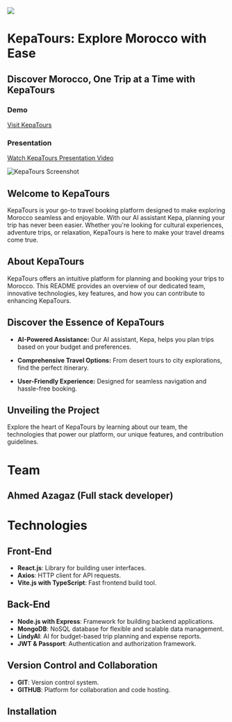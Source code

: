 <img src="kepatours-img.jpg" border="0">

# KepaTours: Explore Morocco with Ease

## Discover Morocco, One Trip at a Time with KepaTours

### Demo

[Visit KepaTours](http://kepatours.example.com/)

### Presentation

[Watch KepaTours Presentation Video](https://www.youtube.com/watch?v=example)

![KepaTours Screenshot](https://example.com/kepatours-screenshot.png)

## Welcome to KepaTours

KepaTours is your go-to travel booking platform designed to make exploring Morocco seamless and enjoyable. With our AI assistant Kepa, planning your trip has never been easier. Whether you're looking for cultural experiences, adventure trips, or relaxation, KepaTours is here to make your travel dreams come true.

## About KepaTours

KepaTours offers an intuitive platform for planning and booking your trips to Morocco. This README provides an overview of our dedicated team, innovative technologies, key features, and how you can contribute to enhancing KepaTours.

## Discover the Essence of KepaTours

- **AI-Powered Assistance:** Our AI assistant, Kepa, helps you plan trips based on your budget and preferences.

- **Comprehensive Travel Options:** From desert tours to city explorations, find the perfect itinerary.

- **User-Friendly Experience:** Designed for seamless navigation and hassle-free booking.

## Unveiling the Project

Explore the heart of KepaTours by learning about our team, the technologies that power our platform, our unique features, and contribution guidelines.

# Team 

## Ahmed Azagaz (Full stack developer)

# Technologies

## Front-End

- **React.js**: Library for building user interfaces.
- **Axios**: HTTP client for API requests.
- **Vite.js with TypeScript**: Fast frontend build tool.

## Back-End

- **Node.js with Express**: Framework for building backend applications.
- **MongoDB**: NoSQL database for flexible and scalable data management.
- **LindyAI**: AI for budget-based trip planning and expense reports.
- **JWT & Passport**: Authentication and authorization framework.

## Version Control and Collaboration

- **GIT**: Version control system.
- **GITHUB**: Platform for collaboration and code hosting.


## Installation

